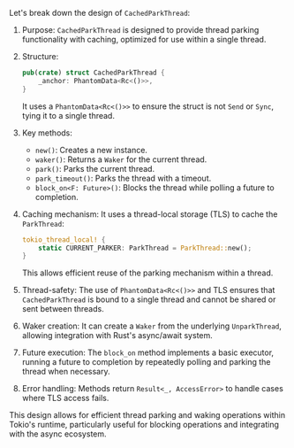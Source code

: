 Let's break down the design of `CachedParkThread`:

1. Purpose:
   `CachedParkThread` is designed to provide thread parking functionality with
   caching, optimized for use within a single thread.

2. Structure:

    ```rust
    pub(crate) struct CachedParkThread {
        _anchor: PhantomData<Rc<()>>,
    }
    ```

   It uses a `PhantomData<Rc<()>>` to ensure the struct is not `Send` or `Sync`,
   tying it to a single thread.

3. Key methods:
   - `new()`: Creates a new instance.
   - `waker()`: Returns a `Waker` for the current thread.
   - `park()`: Parks the current thread.
   - `park_timeout()`: Parks the thread with a timeout.
   - `block_on<F: Future>()`: Blocks the thread while polling a future to completion.

4. Caching mechanism:
   It uses a thread-local storage (TLS) to cache the `ParkThread`:

    ```rust
    tokio_thread_local! {
        static CURRENT_PARKER: ParkThread = ParkThread::new();
    }
    ```

   This allows efficient reuse of the parking mechanism within a thread.

5. Thread-safety:
   The use of `PhantomData<Rc<()>>` and TLS ensures that `CachedParkThread` is
   bound to a single thread and cannot be shared or sent between threads.

6. Waker creation:
   It can create a `Waker` from the underlying `UnparkThread`, allowing
   integration with Rust's async/await system.

7. Future execution:
   The `block_on` method implements a basic executor, running a future to
   completion by repeatedly polling and parking the thread when necessary.

8. Error handling:
   Methods return `Result<_, AccessError>` to handle cases where TLS access fails.

This design allows for efficient thread parking and waking operations within
Tokio's runtime, particularly useful for blocking operations and integrating
with the async ecosystem. 
